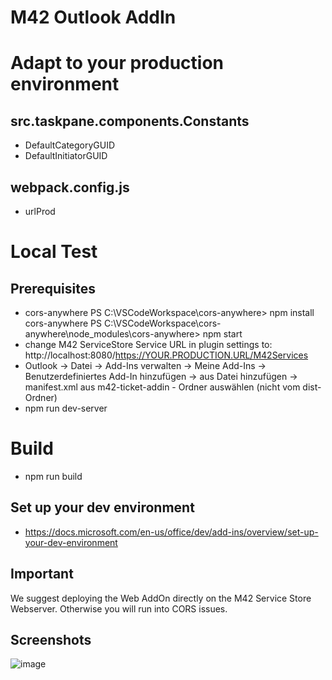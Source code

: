 # M42 Outlook AddIn

# Adapt to your production environment
## src.taskpane.components.Constants
- DefaultCategoryGUID
- DefaultInitiatorGUID
## webpack.config.js
- urlProd

# Local Test
## Prerequisites
- cors-anywhere
    PS C:\VSCodeWorkspace\cors-anywhere> npm install cors-anywhere
    PS C:\VSCodeWorkspace\cors-anywhere\node_modules\cors-anywhere> npm start
- change M42 ServiceStore Service URL in plugin settings to:
    http://localhost:8080/https://YOUR.PRODUCTION.URL/M42Services
- Outlook -> Datei -> Add-Ins verwalten -> Meine Add-Ins -> Benutzerdefiniertes Add-In hinzufügen
    -> aus Datei hinzufügen -> manifest.xml aus m42-ticket-addin - Ordner auswählen (nicht vom dist-Ordner)
- npm run dev-server

# Build
- npm run build

## Set up your dev environment
- https://docs.microsoft.com/en-us/office/dev/add-ins/overview/set-up-your-dev-environment

## Important
We suggest deploying the Web AddOn directly on the M42 Service Store Webserver. Otherwise you will run into CORS issues.

## Screenshots
![image](https://user-images.githubusercontent.com/81413189/149336748-707df9dc-9e9b-4454-b83c-72a10142917c.png)


